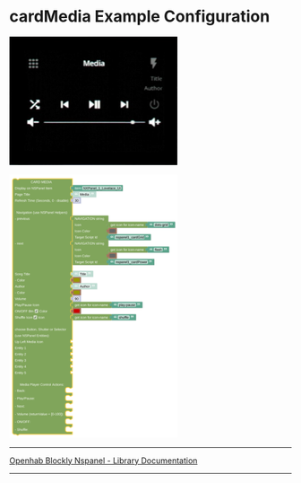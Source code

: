 # cardMedia Example Configuration

[<img src="img/lovelaceUI_cardMedia.jpg" width="300">](img/lovelaceUI_cardMedia.jpg)

[<img src="img/openhab_scripts_nspanel1_cardMedia.png" width="300">](img/openhab_scripts_nspanel1_cardMedia.png)

---

[Openhab Blockly Nspanel - Library Documentation](README.md)

---
